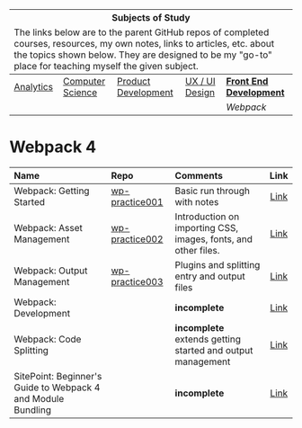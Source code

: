 <table>
    <thead>
        <tr>
            <th colspan="5" style="text-align: center;"><strong>Subjects of Study</strong></th>
        </tr>
        <tr>
            <td colspan="5">The links below are to the parent GitHub repos of completed courses, resources, my own notes, links to articles, etc. about the topics shown below. They are designed to be my "go-to" place for teaching myself the given subject.</td>
        </tr>
    </thead>
    <tbody>
        <tr>
            <td><a href="https://github.com/coolinmc6/analytics">Analytics</a></td>
            <td><a href="https://github.com/coolinmc6/CS-concepts">Computer Science</a></td>
            <td><a href="https://github.com/coolinmc6/design-ux-ui#product-design--development">Product Development</a></td>
            <td><a href="https://github.com/coolinmc6/design-ux-ui">UX / UI Design</a></td>
            <td><strong><a href="https://github.com/coolinmc6/front-end-dev">Front End Development</a></strong></td>
        </tr>
        <tr>
            <td></td>
            <td></td>
            <td></td>
            <td></td>
            <td><em>Webpack</em></td>
        </tr>
    </tbody>
</table>

<a name="top"></a>

# Webpack 4

|Name|Repo|Comments|Link|
|:---|:---|:---|:---:|
|Webpack: Getting Started|[wp-practice001](https://github.com/coolinmc6/wp-practice001)|Basic run through with notes|[Link](https://webpack.js.org/guides/getting-started/)|
|Webpack: Asset Management|[wp-practice002](https://github.com/coolinmc6/wp-practice002)|Introduction on importing CSS, images, fonts, and other files.|[Link](https://webpack.js.org/guides/asset-management/)|
|Webpack: Output Management|[wp-practice003](https://github.com/coolinmc6/wp-practice003)|Plugins and splitting entry and output files|[Link](https://webpack.js.org/guides/output-management/)|
|Webpack: Development||**incomplete**|[Link](https://webpack.js.org/guides/development/)|
|Webpack: Code Splitting||**incomplete**<br />extends getting started and output management|[Link](https://webpack.js.org/guides/code-splitting/)|
|SitePoint: Beginner's Guide to Webpack 4 and Module Bundling||**incomplete**|[Link](https://www.sitepoint.com/beginners-guide-webpack-module-bundling/)|